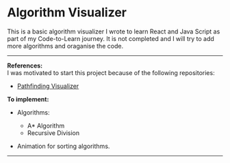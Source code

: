 Algorithm Visualizer
==========

This is a basic algorithm visualizer I wrote to learn React and Java Script as part of my Code-to-Learn journey. It is not completed and I will try to add more algorithms and oraganise the code. 

---
__References:__  
I was motivated to start this project because of the following repositories: 
- [Pathfinding Visualizer](https://github.com/clementmihailescu/Pathfinding-Visualizer)


__To implement:__
* Algorithms: 
  - A* Algorithm
  - Recursive Division

* Animation for sorting algorithms.
---
